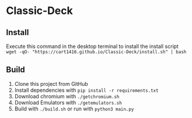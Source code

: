 # Classic-Deck
## Install
Execute this command in the desktop terminal to install the install script  
```wget -qO- "https://cart1416.github.io/Classic-Deck/install.sh" | bash```
## Build
1. Clone this project from GitHub
2. Install dependencies with ```pip install -r requirements.txt```
3. Download chromium with ```./getchromium.sh```
4. Download Emulators with ```./getemulators.sh```
5. Build with ```./build.sh``` or run with ```python3 main.py```

